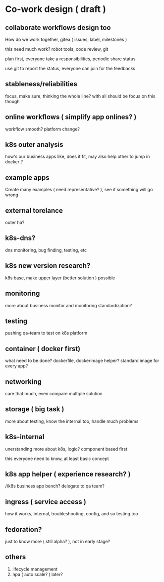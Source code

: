 # Co-work design ( draft )

## collaborate workflows design too

How do we work together, gitea ( issues, label, milestones )

this need much work? robot tools, code review, git
  
plan first, everyone take a responsibilities, periodic share status
  
use git to report the status, everyone can join for the feedbacks

## stableness/reliabilities
focus, make sure, thinking the whole line?
with all should be focus on this though

## online workflows ( simplify app onlines? )
workflow smooth? platform change?

## k8s outer analysis
how's our business apps like, does it fit, may also help other to jump in docker ?

## example apps
Create many examples ( need representative? ), see if something will go wrong

## external torelance
outer ha?

## k8s-dns?
dns monitoring, bug finding, testing, etc


## k8s new version research?
k8s base, make upper layer (better solution ) possible

## monitoring
more about business monitor and monitoring standardization? 

## testing
pushing qa-team to test on k8s platform

## container ( docker first)
what need to be done? dockerfile, dockerimage helper? standard image for every app?

## networking
care that much, even compare multiple solution

## storage ( big task )
more about testing, know the internal too, handle much problems

## k8s-internal
unerstanding more about k8s, logic? component based first

this everyone need to know, at least basic concept

## k8s app helper ( experience research? )
//k8s business app bench? delegate to qa team?

## ingress ( service access )
how it works, internal, troubleshooting, config, and so testing too

## fedoration? 
just to know more ( still alpha? ), not in early stage?

## others
1. lifecycle management
1. hpa ( auto scale? ) later?
